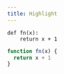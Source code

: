 ```yaml
---
title: Highlight
---
```


```py3
def fn(x):
    return x + 1
```

```js
function fn(x) {
  return x + 1
}
```
